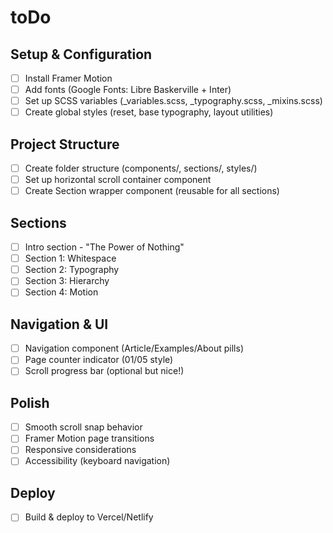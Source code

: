 # toDo

## Setup & Configuration

- [ ] Install Framer Motion
- [ ] Add fonts (Google Fonts: Libre Baskerville + Inter)
- [ ] Set up SCSS variables (\_variables.scss, \_typography.scss, \_mixins.scss)
- [ ] Create global styles (reset, base typography, layout utilities)

## Project Structure

- [ ] Create folder structure (components/, sections/, styles/)
- [ ] Set up horizontal scroll container component
- [ ] Create Section wrapper component (reusable for all sections)

## Sections

- [ ] Intro section - "The Power of Nothing"
- [ ] Section 1: Whitespace
- [ ] Section 2: Typography
- [ ] Section 3: Hierarchy
- [ ] Section 4: Motion

## Navigation & UI

- [ ] Navigation component (Article/Examples/About pills)
- [ ] Page counter indicator (01/05 style)
- [ ] Scroll progress bar (optional but nice!)

## Polish

- [ ] Smooth scroll snap behavior
- [ ] Framer Motion page transitions
- [ ] Responsive considerations
- [ ] Accessibility (keyboard navigation)

## Deploy

- [ ] Build & deploy to Vercel/Netlify
